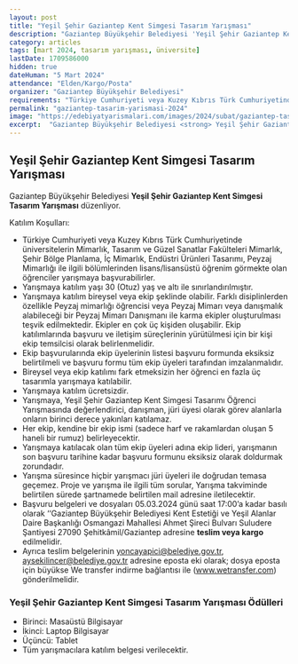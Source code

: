 ```yaml
---
layout: post
title: "Yeşil Şehir Gaziantep Kent Simgesi Tasarım Yarışması"
description: "Gaziantep Büyükşehir Belediyesi 'Yeşil Şehir Gaziantep Kent Simgesi Tasarım Yarışması' düzenliyor."
category: articles
tags: [mart 2024, tasarım yarışması, üniversite]
lastDate: 1709586000
hidden: true
dateHuman: "5 Mart 2024"
attendance: "Elden/Kargo/Posta"
organizer: "Gaziantep Büyükşehir Belediyesi"
requirements: "Türkiye Cumhuriyeti veya Kuzey Kıbrıs Türk Cumhuriyetinde üniversitelerin Mimarlık, Tasarım ve Güzel Sanatlar Fakülteleri Mimarlık, Şehir Bölge Planlama, İç Mimarlık, Endüstri Ürünleri Tasarımı, Peyzaj Mimarlığı ile ilgili bölümlerinden lisans/lisansüstü öğrenim görmekte olan öğrenciler katılabilir."
permalink: "gaziantep-tasarim-yarismasi-2024"
image: "https://edebiyatyarismalari.com/images/2024/subat/gaziantep-tasarim-yarismasi-2024.jpg"
excerpt:  "Gaziantep Büyükşehir Belediyesi <strong> Yeşil Şehir Gaziantep Kent Simgesi Tasarım Yarışması </strong> düzenliyor."
---
```


## Yeşil Şehir Gaziantep Kent Simgesi Tasarım Yarışması
Gaziantep Büyükşehir Belediyesi **Yeşil Şehir Gaziantep Kent Simgesi Tasarım Yarışması** düzenliyor.  

Katılım Koşulları:
- Türkiye Cumhuriyeti veya Kuzey Kıbrıs Türk Cumhuriyetinde üniversitelerin Mimarlık, Tasarım ve Güzel Sanatlar Fakülteleri Mimarlık, Şehir Bölge Planlama, İç Mimarlık, Endüstri Ürünleri Tasarımı, Peyzaj Mimarlığı ile ilgili bölümlerinden lisans/lisansüstü öğrenim görmekte olan öğrenciler yarışmaya başvurabilirler.
- Yarışmaya katılım yaşı 30 (Otuz) yaş ve altı ile sınırlandırılmıştır.
- Yarışmaya katılım bireysel veya ekip şeklinde olabilir. Farklı disiplinlerden özellikle Peyzaj mimarlığı öğrencisi veya Peyzaj Mimarı veya danışmalık alabileceği bir Peyzaj Mimarı Danışmanı ile karma ekipler oluşturulması teşvik edilmektedir. Ekipler en çok üç kişiden oluşabilir. Ekip katılımlarında başvuru ve iletişim süreçlerinin yürütülmesi için bir kişi ekip temsilcisi olarak belirlenmelidir.
- Ekip başvurularında ekip üyelerinin listesi başvuru formunda eksiksiz belirtilmeli ve başvuru formu tüm ekip üyeleri tarafından imzalanmalıdır.
- Bireysel veya ekip katılımı fark etmeksizin her öğrenci en fazla üç tasarımla yarışmaya katılabilir.
- Yarışmaya katılım ücretsizdir.
- Yarışmaya, Yeşil Şehir Gaziantep Kent Simgesi Tasarımı Öğrenci Yarışmasında değerlendirici, danışman, jüri üyesi olarak görev alanlarla onların birinci derece yakınları katılamaz.
- Her ekip, kendine bir ekip ismi (sadece harf ve rakamlardan oluşan 5 haneli bir rumuz) belirleyecektir.
- Yarışmaya katılacak olan tüm ekip üyeleri adına ekip lideri, yarışmanın son başvuru tarihine kadar başvuru formunu eksiksiz olarak doldurmak zorundadır.
- Yarışma süresince hiçbir yarışmacı jüri üyeleri ile doğrudan temasa geçemez. Proje ve yarışma ile ilgili tüm sorular, Yarışma takviminde belirtilen sürede şartnamede belirtilen mail adresine iletilecektir.
- Başvuru belgeleri ve dosyaları 05.03.2024 günü saat 17:00’a kadar basılı olarak ‘‘Gaziantep Büyükşehir Belediyesi Kent Estetiği ve Yeşil Alanlar Daire Başkanlığı Osmangazi Mahallesi Ahmet Şireci Bulvarı Suludere Şantiyesi 27090 Şehitkâmil/Gaziantep adresine **teslim veya kargo** edilmelidir.
- Ayrıca teslim belgelerinin yoncayapici@belediye.gov.tr, aysekilincer@belediye.gov.tr adresine eposta eki olarak; dosya eposta için büyükse We transfer indirme bağlantısı ile (www.wetransfer.com) gönderilmelidir.


### Yeşil Şehir Gaziantep Kent Simgesi Tasarım Yarışması Ödülleri
- Birinci: Masaüstü Bilgisayar
- İkinci: Laptop Bilgisayar
- Üçüncü: Tablet
- Tüm yarışmacılara katılım belgesi verilecektir.